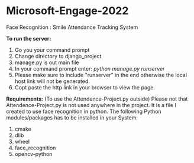 # Microsoft-Engage-2022
Face Recognition : Smile Attendance Tracking System

**To run the server:**
1. Go you your command prompt
2. Change directory to django_project
3. manage.py is out main file
4. In your command prompt enter: _python manage.py runserver_
5. Please make sure to include "runserver" in the end otherwise the local host link will not be generated.
6. Copt paste the http link in your browser to view the page.



**Requirements:**
(To use the Attendence-Project.py outside)
Please not that Attendence-Project.py is not used anywhere in the project. It is a file I created to use face recognition in python.
The following Python modules/packages has to be installed in your System:
1. cmake
2. dlib
3. wheel
4. face_recognition
5. opencv-python
